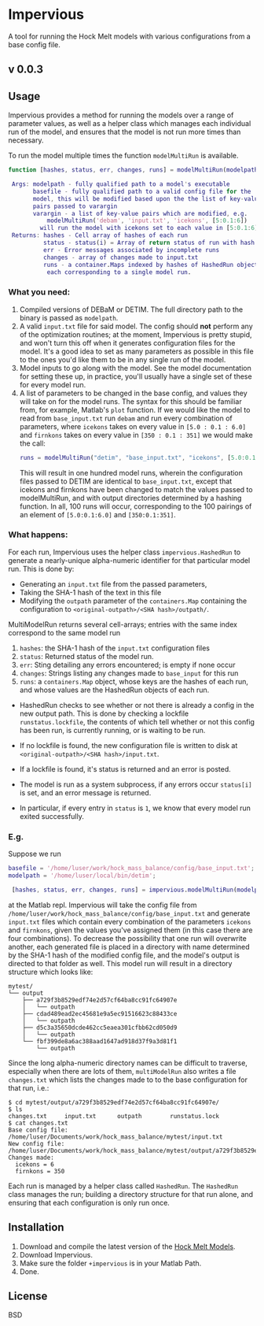 Impervious
==========

A tool for running the Hock Melt models with various configurations
from a base config file.

v 0.0.3
-------

Usage
------
Impervious provides a method for running the models over a range of
parameter values, as well as a helper class which manages each
individual run of the model, and ensures that the model is not
run more times than necessary.

To run the model multiple times the function ```modelMultiRun``` is available.

```matlab
function [hashes, status, err, changes, runs] = modelMultiRun(modelpath, basefile, varargin)

 Args: modelpath - fully qualified path to a model's executable
       basefile - fully qualified path to a valid config file for the
       model, this will be modified based upon the the list of key-value
       pairs passed to varargin
       varargin - a list of key-value pairs which are modified, e.g.
           modelMultiRun('debam', 'input.txt', 'icekons', [5:0.1:6])
         will run the model with icekons set to each value in [5:0.1:6]
 Returns: hashes - Cell array of hashes of each run
          status - status(i) = Array of return status of run with hash hashes{i}
          err - Error messages associated by incomplete runs
          changes - array of changes made to input.txt
          runs - a container.Maps indexed by hashes of HashedRun objects,
           each corresponding to a single model run.
```

### What you need:
  1. Compiled versions of DEBaM or DETIM.  The full directory path to the
     binary is passed as ```modelpath```.
  2. A valid ```input.txt``` file for said model. The config
     should __not__ perform any of the optimization routines;
     at the moment, Impervious is pretty stupid, and won't turn this off when it
     generates configuration files for the model. It's a good idea to set as many
     parameters as possible in this file to the ones you'd like them to be
     in any single run of the model.
  3. Model inputs to go along with the model. See the model documentation for
     setting these up, in practice, you'll usually  have a single set of these
     for every model run.
  4. A list of parameters to be changed in the base config, and values they
     will take on for the model runs. The syntax for this should be familiar
     from, for example, Matlab's ```plot``` function.  If we would like the model
     to read from ```base_input.txt``` run ```debam``` and run every combination
     of parameters, where ```icekons``` takes on every value in ```[5.0 : 0.1 : 6.0]```
     and ```firnkons``` takes on every value in ```[350 : 0.1 : 351]```
     we would make the call:
     ```matlab
     runs = modelMultiRun("detim", "base_input.txt", "icekons", [5.0:0.1:6.0], "firnkons", [350:0.1:351]);
     ```
     This will result in one hundred model runs, wherein the configuration files passed to
     DETIM are identical to ```base_input.txt```, except that icekons and firnkons
     have been changed to match the values passed to modelMultiRun, and with
     output directories determined by a hashing function. In all, 100
     runs will occur, corresponding to the 100 pairings of an element of ```[5.0:0.1:6.0]```
     and ```[350:0.1:351]```.

### What happens:
For each run, Impervious uses the helper class ```impervious.HashedRun``` to
generate a nearly-unique alpha-numeric identifier for that particular model run.
This is done by:
- Generating an ```input.txt``` file from the passed parameters,
- Taking the SHA-1 hash of the text in this file
- Modifying the ```outpath``` parameter of the ```containers.Map``` containing
  the configuration to ```<original-outpath>/<SHA hash>/outpath/```.

MultiModelRun returns several cell-arrays; entries with the same index correspond to the same model run
  1. ```hashes```: the SHA-1 hash of the ```input.txt``` configuration files
  2. ```status```: Returned status of the model run.
  3. ```err```: Sting detailing any errors encountered; is empty if none occur
  4. ```changes```: Strings listing any changes made to ```base_input``` for this run
  5. ```runs```: a ```containers.Map``` object, whose keys are the hashes of each run, and whose
    values are the HashedRun objects of each run.

- HashedRun checks to see whether or not there is already a config in the new output path.
  This is done by checking a lockfile ```runstatus.lockfile```, the contents of which
  tell whether or not this config has been run, is currently running, or is waiting to
  be run.
- If no lockfile is found, the new configuration file is written
  to disk at ```<original-outpath>/<SHA hash>/input.txt```.

- If a lockfile is found, it's status is returned and an error is posted.
- The model is run as a system subprocess, if any errors occur ```status[i]``` is
 set, and an error message is returned.
- In particular, if every entry in ```status``` is ```1```, we know that
 every model run exited successfully.

### E.g.
Suppose we run 
```matlab
basefile = '/home/luser/work/hock_mass_balance/config/base_input.txt';
modelpath = '/home/luser/local/bin/detim';

 [hashes, status, err, changes, runs] = impervious.modelMultiRun(modelpath, basefile, 'icekons', [5, 6.0], 'firnkons', [350, 351]);
```
at the Matlab repl. Impervious will take the config file
from ```/home/luser/work/hock_mass_balance/config/base_input.txt```
and generate ```input.txt``` files which contain every combination of the parameters
```icekons``` and ```firnkons```, given the values you've assigned them
(in this case there are four combinations).  To decrease the possibility
that one run will overwrite another, each generated file is placed in a directory
with name determined by the SHA-1 hash of the modified config file,
and the model's output is directed to that folder as well.
This model run will result in a directory structure which looks like:

```
mytest/
└── output
    ├── a729f3b8529edf74e2d57cf64ba8cc91fc64907e
    │   └── outpath
    ├── cdad489ead2ec45681e9a5ec91516623c88433ce
    │   └── outpath
    ├── d5c3a35650dcde462cc5eaea301cfbb62cd050d9
    │   └── outpath
    └── fbf399de8a6ac388aad1647ad918d37f9a3d81f1
        └── outpath
```
Since the long alpha-numeric directory names can be difficult to traverse, especially
when there are lots of them, ```multiModelRun``` also writes a file ```changes.txt```
which lists the changes made to to the base configuration for that run, i.e.:
```
$ cd mytest/output/a729f3b8529edf74e2d57cf64ba8cc91fc64907e/
$ ls
changes.txt     input.txt      outpath        runstatus.lock
$ cat changes.txt
Base config file: /home/luser/Documents/work/hock_mass_balance/mytest/input.txt
New config file: /home/luser/Documents/work/hock_mass_balance/mytest/output/a729f3b8529edf74e2d57cf64ba8cc91fc64907e/index.txt
Changes made:
  icekons = 6
  firnkons = 350
```

Each run is managed by a helper class called ```HashedRun```. The ```HashedRun``` class
manages the run; building a directory structure for that run alone, and ensuring that
each configuration is only run once.


Installation
------------
1. Download and compile the latest version of the 
[Hock Melt Models](https://github.com/regine/meltmodel).
2. Download Impervious.
3. Make sure the folder ```+impervious``` is in your Matlab Path.
4. Done.

License
-------
BSD
